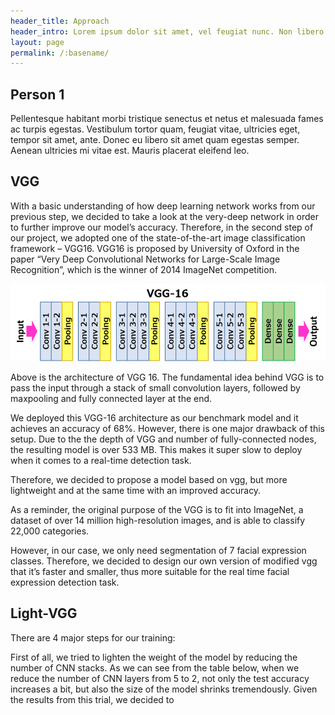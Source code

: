 ```yaml
---
header_title: Approach
header_intro: Lorem ipsum dolor sit amet, vel feugiat nunc. Non libero ornare lectus, id in ante nam erat sollicitudin ut, ac mi. Adipisicing at euismod ac. Id eleifend massa morbi, odio dis, mauris elit facilisi. Ultrices purus, leo suscipit lorem nulla vitae hendrerit nam, ut non.
layout: page
permalink: /:basename/
---
```

## Person 1

Pellentesque habitant morbi tristique senectus et netus et malesuada fames ac turpis egestas. Vestibulum tortor quam, feugiat vitae, ultricies eget, tempor sit amet, ante. Donec eu libero sit amet quam egestas semper. Aenean ultricies mi vitae est. Mauris placerat eleifend leo.

## VGG

With a basic understanding of how deep learning network works from our previous step, we decided to take a look at the very-deep network in order to further improve our model’s accuracy. Therefore, in the second step of our project, we adopted one of the state-of-the-art image classification  framework – VGG16. VGG16 is proposed by University of Oxford in the paper “Very Deep Convolutional Networks for Large-Scale Image Recognition”, which is the winner of 2014 ImageNet competition.

![Cannot display](https://github.com/LynetteGao/639-project/blob/LynetteGao-main-page/pages/vgg16.png?raw=true)

Above is the architecture of VGG 16. The fundamental idea behind VGG is to pass the input through a stack of small convolution layers, followed by maxpooling and fully connected layer at the end. 

We deployed this VGG-16 architecture as our benchmark model and it achieves an accuracy of 68%. However, there is one major drawback of this setup. Due to the the depth of VGG and number of fully-connected nodes, the resulting model is over 533 MB. This makes it super slow to deploy when it comes to a real-time detection  task.

Therefore, we decided to propose a model based on vgg, but more lightweight and at the same time with an improved accuracy. 

As a reminder, the original purpose of the VGG is to fit into ImageNet, a dataset of over 14 million high-resolution images, and is able to classify 22,000 categories. 

However, in our case, we only need segmentation of 7 facial expression classes. Therefore, we decided to design our own version of modified vgg that it’s faster and smaller, thus more suitable for the real time facial expression detection task.

## Light-VGG

There are 4 major steps for our training:

First of all, we tried to lighten the weight of the model by reducing the number of CNN stacks. As we can see from the table below, when we reduce the number of CNN layers from 5 to 2, not only the test accuracy increases a bit, but also the size of the model shrinks tremendously. Given the results from this trial, we decided to  


